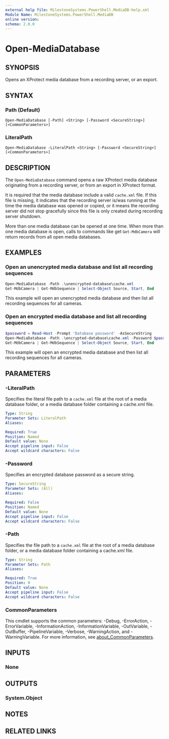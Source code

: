 ```yaml
---
external help file: MilestoneSystems.PowerShell.MediaDB-help.xml
Module Name: MilestoneSystems.PowerShell.MediaDB
online version:
schema: 2.0.0
---
```


# Open-MediaDatabase

## SYNOPSIS

Opens an XProtect media database from a recording server, or an export.

## SYNTAX

### Path (Default)
```
Open-MediaDatabase [-Path] <String> [-Password <SecureString>] [<CommonParameters>]
```

### LiteralPath
```
Open-MediaDatabase -LiteralPath <String> [-Password <SecureString>] [<CommonParameters>]
```

## DESCRIPTION

The `Open-MediaDatabase` command opens a raw XProtect media database originating from a recording server, or from an
export in XProtect format.

It is required that the media database include a valid `cache.xml` file. If this file is missing, it indicates that the
recording server is/was running at the time the media database was opened or copied, or it means the recording server
did not stop gracefully since this file is only created during recording server shutdown.

More than one media database can be opened at one time. When more than one media database is open, calls to commands
like get `Get-MdbCamera` will return records from all open media databases.

## EXAMPLES

### Open an unencrypted media database and list all recording sequences

```powershell
Open-MediaDatabase -Path .\unencrypted-database\cache.xml
Get-MdbCamera | Get-MdbSequence | Select-Object Source, Start, End
```

This example will open an unencrypted media database and then list all recording sequences for all cameras.

### Open an encrypted media database and list all recording sequences

```powershell
$password = Read-Host -Prompt 'Database password' -AsSecureString
Open-MediaDatabase -Path .\encrypted-database\cache.xml -Password $password
Get-MdbCamera | Get-MdbSequence | Select-Object Source, Start, End
```

This example will open an encrypted media database and then list all recording sequences for all cameras.

## PARAMETERS

### -LiteralPath

Specifies the literal file path to a `cache.xml` file at the root of a media database folder, or a media database folder
containing a cache.xml file.

```yaml
Type: String
Parameter Sets: LiteralPath
Aliases:

Required: True
Position: Named
Default value: None
Accept pipeline input: False
Accept wildcard characters: False
```

### -Password

Specifies an encrypted database password as a secure string.

```yaml
Type: SecureString
Parameter Sets: (All)
Aliases:

Required: False
Position: Named
Default value: None
Accept pipeline input: False
Accept wildcard characters: False
```

### -Path

Specifies the file path to a `cache.xml` file at the root of a media database folder, or a media database folder
containing a cache.xml file.

```yaml
Type: String
Parameter Sets: Path
Aliases:

Required: True
Position: 0
Default value: None
Accept pipeline input: False
Accept wildcard characters: False
```

### CommonParameters
This cmdlet supports the common parameters: -Debug, -ErrorAction, -ErrorVariable, -InformationAction, -InformationVariable, -OutVariable, -OutBuffer, -PipelineVariable, -Verbose, -WarningAction, and -WarningVariable. For more information, see [about_CommonParameters](http://go.microsoft.com/fwlink/?LinkID=113216).

## INPUTS

### None

## OUTPUTS

### System.Object

## NOTES

## RELATED LINKS
